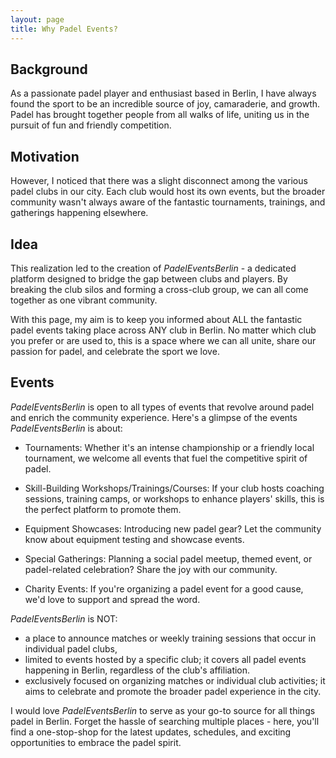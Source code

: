 ```yaml
---
layout: page
title: Why Padel Events?
---
```


## Background

As a passionate padel player and enthusiast based in Berlin, I have always found the sport to be an incredible source of joy, camaraderie, and growth. Padel has brought together people from all walks of life, uniting us in the pursuit of fun and friendly competition.

## Motivation
However, I noticed that there was a slight disconnect among the various padel clubs in our city. Each club would host its own events, but the broader community wasn't always aware of the fantastic tournaments, trainings, and gatherings happening elsewhere.

## Idea
This realization led to the creation of *PadelEventsBerlin* - a dedicated platform designed to bridge the gap between clubs and players. By breaking the club silos and forming a cross-club group, we can all come together as one vibrant community.

With this page, my aim is to keep you informed about ALL the fantastic padel events taking place across ANY club in Berlin. No matter which club you prefer or are used to, this is a space where we can all unite, share our passion for padel, and celebrate the sport we love.

## Events

*PadelEventsBerlin* is open to all types of events that revolve around padel and enrich the community experience. Here's a glimpse of the events *PadelEventsBerlin* is about:

- Tournaments: Whether it's an intense championship or a friendly local tournament, we welcome all events that fuel the competitive spirit of padel.

- Skill-Building Workshops/Trainings/Courses: If your club hosts coaching sessions, training camps, or workshops to enhance players' skills, this is the perfect platform to promote them.

- Equipment Showcases: Introducing new padel gear? Let the community know about equipment testing and showcase events.

- Special Gatherings: Planning a social padel meetup, themed event, or padel-related celebration? Share the joy with our community.

- Charity Events: If you're organizing a padel event for a good cause, we'd love to support and spread the word.

*PadelEventsBerlin* is NOT:

- a place to announce matches or weekly training sessions that occur in individual padel clubs,
- limited to events hosted by a specific club; it covers all padel events happening in Berlin, regardless of the club's affiliation.
- exclusively focused on organizing matches or individual club activities; it aims to celebrate and promote the broader padel experience in the city.

I would love *PadelEventsBerlin* to serve as your go-to source for all things padel in Berlin. 
Forget the hassle of searching multiple places - here, you'll find a one-stop-shop for the latest updates, schedules, and exciting opportunities to embrace the padel spirit.







